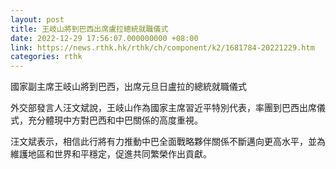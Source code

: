 ```yaml
---
layout: post
title: 王岐山將到巴西出席盧拉總統就職儀式
date: 2022-12-29 17:56:07.000000000 +08:00
link: https://news.rthk.hk/rthk/ch/component/k2/1681784-20221229.htm
categories: rthk
---
```


國家副主席王岐山將到巴西，出席元旦日盧拉的總統就職儀式

外交部發言人汪文斌說，王岐山作為國家主席習近平特別代表，率團到巴西出席儀式，充分體現中方對巴西和中巴關係的高度重視。
 
汪文斌表示，相信此行將有力推動中巴全面戰略夥伴關係不斷邁向更高水平，並為維護地區和世界和平穩定，促進共同繁榮作出貢獻。
